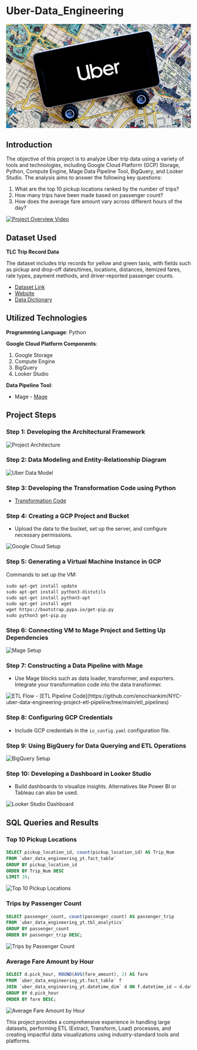 # Uber-Data_Engineering

![uber_logo](https://github.com/enochiankim/NYC-uber-data-engineering-project-etl-pipeline/blob/main/uber-logo-map.jpeg)

## Introduction

The objective of this project is to analyze Uber trip data using a variety of tools and technologies, including Google Cloud Platform (GCP) Storage, Python, Compute Engine, Mage Data Pipeline Tool, BigQuery, and Looker Studio. The analysis aims to answer the following key questions:

1. What are the top 10 pickup locations ranked by the number of trips?
2. How many trips have been made based on passenger count?
3. How does the average fare amount vary across different hours of the day?

[![Project Overview Video](https://img.youtube.com/vi/1l8XJf3SRFz5yllOvogaYqQUa6l-pLKZ8/0.jpg)](https://drive.google.com/file/d/1l8XJf3SRFz5yllOvogaYqQUa6l-pLKZ8/view?usp=drive_link)

## Dataset Used

**TLC Trip Record Data**

The dataset includes trip records for yellow and green taxis, with fields such as pickup and drop-off dates/times, locations, distances, itemized fares, rate types, payment methods, and driver-reported passenger counts.

- [Dataset Link](https://github.com/enochiankim/NYC-uber-data-engineering-project-etl-pipeline/tree/main/uber_raw_data)
- [Website](https://www.nyc.gov/site/tlc/about/tlc-trip-record-data.page)
- [Data Dictionary](https://www.nyc.gov/assets/tlc/downloads/pdf/data_dictionary_trip_records_yellow.pdf)

## Utilized Technologies

**Programming Language**: Python

**Google Cloud Platform Components**:
1. Google Storage
2. Compute Engine
3. BigQuery
4. Looker Studio

**Data Pipeline Tool**:
- Mage - [Mage](https://www.mage.ai)

## Project Steps

### Step 1: Developing the Architectural Framework
<img src="project_architecture.jpg" alt="Project Architecture">

### Step 2: Data Modeling and Entity-Relationship Diagram
<img src="Uber_data_model.PNG" alt="Uber Data Model">

### Step 3: Developing the Transformation Code using Python
- [Transformation Code](https://github.com/enochiankim/NYC-uber-data-engineering-project-etl-pipeline/blob/main/Uber%20Data%20Pipeline.ipynb)

### Step 4: Creating a GCP Project and Bucket
- Upload the data to the bucket, set up the server, and configure necessary permissions.
<img src="google_cloud.PNG" alt="Google Cloud Setup">

### Step 5: Generating a Virtual Machine Instance in GCP
Commands to set up the VM:
```
sudo apt-get install update
sudo apt-get install python3-distutils
sudo apt-get install python3-apt
sudo apt-get install wget
wget https://bootstrap.pypa.io/get-pip.py
sudo python3 get-pip.py
```

### Step 6: Connecting VM to Mage Project and Setting Up Dependencies
<img src="mage.PNG" alt="Mage Setup">

### Step 7: Constructing a Data Pipeline with Mage
- Use Mage blocks such as data loader, transformer, and exporters. Integrate your transformation code into the data transformer.
<img src="etl_flow.PNG" alt="ETL Flow">
- [ETL Pipeline Code](https://github.com/enochiankim/NYC-uber-data-engineering-project-etl-pipeline/tree/main/etl_pipelines)

### Step 8: Configuring GCP Credentials
- Include GCP credentials in the `io_config.yaml` configuration file.

### Step 9: Using BigQuery for Data Querying and ETL Operations
<img src="bigquery.PNG" alt="BigQuery Setup">

### Step 10: Developing a Dashboard in Looker Studio
- Build dashboards to visualize insights. Alternatives like Power BI or Tableau can also be used.
<img src="Looker_Dashboard.PNG" alt="Looker Studio Dashboard">

## SQL Queries and Results

### Top 10 Pickup Locations
```sql
SELECT pickup_location_id, count(pickup_location_id) AS Trip_Num
FROM `uber_data_engineering_yt.fact_table`
GROUP BY pickup_location_id
ORDER BY Trip_Num DESC
LIMIT 10;
```
<img src="Q3.PNG" alt="Top 10 Pickup Locations">

### Trips by Passenger Count
```sql
SELECT passenger_count, count(passenger_count) AS passenger_trip
FROM `uber_data_engineering_yt.tbl_analytics`
GROUP BY passenger_count
ORDER BY passenger_trip DESC;
```
<img src="Q2.PNG" alt="Trips by Passenger Count">

### Average Fare Amount by Hour
```sql
SELECT d.pick_hour, ROUND(AVG(fare_amount), 2) AS fare
FROM `uber_data_engineering_yt.fact_table` f
JOIN `uber_data_engineering_yt.datetime_dim` d ON f.datetime_id = d.datetime_id
GROUP BY d.pick_hour
ORDER BY fare DESC;
```
<img src="Q1.PNG" alt="Average Fare Amount by Hour">

This project provides a comprehensive experience in handling large datasets, performing ETL (Extract, Transform, Load) processes, and creating impactful data visualizations using industry-standard tools and platforms.
